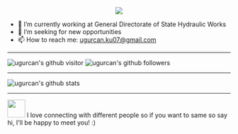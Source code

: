 
<p align="center"><img src=https://th.bing.com/th/id/R.5985a08efc799b0e3e6fb2318c7d9145?rik=vMIlVXsfhx8BBw&riu=http%3a%2f%2frhinoos.xyz%2fwp-content%2fuploads%2f2016%2f11%2fpost2.gif&ehk=V7to3NYlBezEhlT3yoP%2f4P6A5OApOCnMSHs2gfizW%2f8%3d&risl=&pid=ImgRaw&r=0/></p>


- 🔭 I’m currently working at General Directorate of State Hydraulic Works
- 🤔 I’m seeking for new opportunities
- 📫 How to reach me: ugurcan.ku07@gmail.com

-------------------

![ugurcan's github visitor](https://komarev.com/ghpvc/?username=ukucukali&style=flat-square)
![ugurcan's github followers](https://img.shields.io/github/followers/ukucukali)

------------------

![ugurcan's github stats](https://github-readme-stats.vercel.app/api?username=ukucukali&show_icons=true&title_color=fff&icon_color=79ff97&text_color=9f9f9f&bg_color=151515)

---------------
<a  target="_blank"><img height="40" width="40" src="https://media.giphy.com/media/LnQjpWaON8nhr21vNW/giphy.gif">
I love connecting with different people</b> so if you want to same so say hi, I'll be happy to meet you! :)</a></code>


